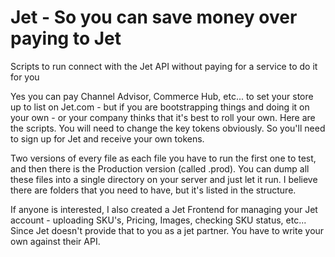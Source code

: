 # Jet - So you can save money over paying to Jet
Scripts to run connect with the Jet API without paying for a service to do it for you

Yes you can pay Channel Advisor, Commerce Hub, etc... to set your store up to list on Jet.com - but if you are bootstrapping things and doing it on your own - or your company thinks that it's best to roll your own. Here are the scripts. You will need to change the key tokens obviously. So you'll need to sign up for Jet and receive your own tokens. 

Two versions of every file as each file you have to run the first one to test, and then there is the Production version (called .prod). 
You can dump all these files into a single directory on your server and just let it run. I believe there are folders that you need to have, but it's listed in the structure.

If anyone is interested, I also created a Jet Frontend for managing your Jet account - uploading SKU's, Pricing, Images, checking SKU status, etc... Since Jet doesn't provide that to you as a jet partner. You have to write your own against their API.
